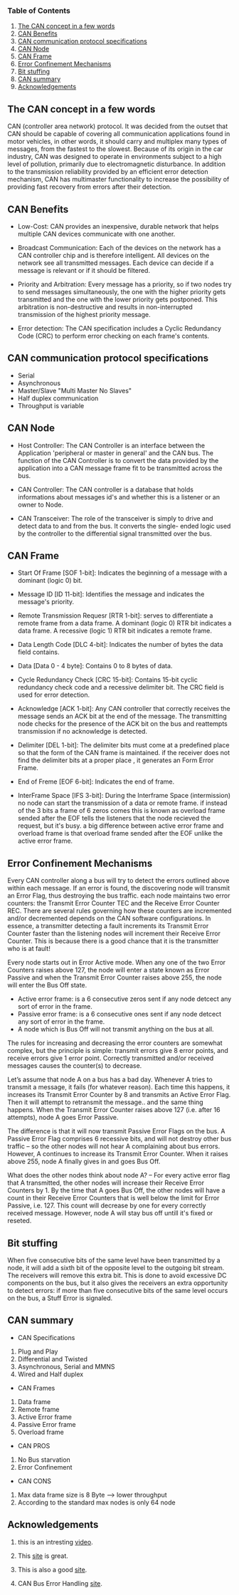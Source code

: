 ### Table of Contents

1. [The CAN concept in a few words](#Concept)
2. [CAN Benefits](#Benefits)
3. [CAN communication protocol specifications](#Specifications)
4. [CAN Node](#Node)
4. [CAN Frame](#Frame)
5. [Error Confinement Mechanisms](#Errors)
6. [Bit stuffing](#stuffing)
7. [CAN summary](#Summary)
8. [Acknowledgements](#Acknowledgements)



## The CAN concept in a few words <a name="Concept"></a>

CAN (controller area network) protocol. It was decided from the outset that CAN should be capable of covering all communication applications found in motor vehicles, in other words, it should carry and multiplex many types
of messages, from the fastest to the slowest. Because of its origin in the car industry, CAN was designed to operate in environments subject to a high level of pollution, primarily due to electromagnetic disturbance. In addition
to the transmission reliability provided by an efficient error detection mechanism, CAN has multimaster functionality to increase the possibility of providing fast recovery from errors after their detection.

## CAN Benefits <a name="Benefits"></a>

* Low-Cost: 
CAN provides an inexpensive, durable network that helps multiple CAN devices communicate with one another.

* Broadcast Communication: 
Each of the devices on the network has a CAN controller chip and is therefore intelligent. All devices on the network see all transmitted messages. Each device can decide if a message is relevant or if it should be filtered. 

* Priority and Arbitration: 
Every message has a priority, so if two nodes try to send messages simultaneously, the one with the higher priority gets transmitted and the one with the lower priority gets postponed. This arbitration is non-destructive and results in non-interrupted transmission of the highest priority message.

* Error detection: 
The CAN specification includes a Cyclic Redundancy Code (CRC) to perform error checking on each frame's contents.

## CAN communication protocol specifications <a name="Specifications"></a>

* Serial 
* Asynchronous 
* Master/Slave "Multi Master No Slaves"
* Half duplex communication
* Throughput is variable

## CAN Node <a name="Node"></a>

* Host Controller: 
The CAN Controller is an interface between the Application 'peripheral or master in general' and the CAN bus. The function of the CAN Controller is to convert the data provided by the application into a CAN message frame fit to be transmitted across the bus.

* CAN Controller: 
The CAN controller is a database that holds informations about messages id's and whether this is a listener or an owner to Node. 

* CAN Transceiver: 
The role of the transceiver is simply to drive and detect data to and from the bus. It converts the single- ended logic used by the controller to the differential signal transmitted over the bus.

## CAN Frame <a name="Frame"></a>

* Start Of Frame [SOF 1-bit]: 
Indicates the beginning of a message with a dominant (logic 0) bit.

* Message ID [ID 11-bit]: 
Identifies the message and indicates the message's priority.

* Remote Transmission Requesr [RTR 1-bit]: 
serves to differentiate a remote frame from a data frame. A dominant (logic 0) RTR bit indicates a data frame. A recessive (logic 1) RTR bit indicates a remote frame.

* Data Length Code [DLC 4-bit]: 
Indicates the number of bytes the data field contains.

* Data [Data 0 - 4 byte]: 
Contains 0 to 8 bytes of data.

* Cycle Redundancy Check [CRC 15-bit]: 
Contains 15-bit cyclic redundancy check code and a recessive delimiter bit. The CRC field is used for error detection.

* Acknowledge [ACK 1-bit]: 
Any CAN controller that correctly receives the message sends an ACK bit at the end of the message. The transmitting node checks for the presence of the ACK bit on the bus and reattempts transmission if no acknowledge is detected.

* Delimiter [DEL 1-bit]: 
The delimiter bits must come at a predefined place so that the form of the CAN frame is maintained. if the receiver does not find the delimiter bits at a proper place , it generates an Form Error Frame.

* End of Freme [EOF 6-bit]: 
Indicates the end of frame.

* InterFrame Space [IFS 3-bit]: 
During the Interframe Space (intermission) no node can start the transmission of a data or remote frame. 
if instead of the 3 bits a frame of 6 zeros comes this is known as overload frame sended after the EOF tells the listeners that the node recieved the request, but it's busy. a big difference between active error frame and overload frame is that overload frame sended after the EOF unlike the active error frame.


## Error Confinement Mechanisms <a name="Errors"></a>

Every CAN controller along a bus will try to detect the errors outlined above within each message. If an error is found, the discovering node will transmit an Error Flag, thus destroying the bus traffic. each node maintains two error counters: the Transmit Error Counter TEC and the Receive Error Counter REC. There are several rules governing how these counters are incremented and/or decremented depends on the CAN software configurations. In essence, a transmitter detecting a fault increments its Transmit Error Counter faster than the listening nodes will increment their Receive Error Counter. This is because there is a good chance that it is the transmitter who is at fault!

Every node starts out in Error Active mode. When any one of the two Error Counters raises above 127, the node will enter a state known as Error Passive and when the Transmit Error Counter raises above 255, the node will enter the Bus Off state.

* Active error frame: is a 6 consecutive zeros sent if any node detcect any sort of error in the frame.
* Passive error frame: is a 6 consecutive ones sent if any node detcect any sort of error in the frame.
* A node which is Bus Off will not transmit anything on the bus at all.

The rules for increasing and decreasing the error counters are somewhat complex, but the principle is simple: transmit errors give 8 error points, and receive errors give 1 error point. Correctly transmitted and/or received messages causes the counter(s) to decrease.

Let’s assume that node A on a bus has a bad day. Whenever A tries to transmit a message, it fails (for whatever reason). Each time this happens, it increases its Transmit Error Counter by 8 and transmits an Active Error Flag. Then it will attempt to retransmit the message.. and the same thing happens.
When the Transmit Error Counter raises above 127 (i.e. after 16 attempts), node A goes Error Passive. 

The difference is that it will now transmit Passive Error Flags on the bus. A Passive Error Flag comprises 6 recessive bits, and will not destroy other bus traffic – so the other nodes will not hear A complaining about bus errors. However, A continues to increase its Transmit Error Counter. When it raises above 255, node A finally gives in and goes Bus Off.

What does the other nodes think about node A? – For every active error flag that A transmitted, the other nodes will increase their Receive Error Counters by 1. By the time that A goes Bus Off, the other nodes will have a count in their Receive Error Counters that is well below the limit for Error Passive, i.e. 127. This count will decrease by one for every correctly received message. However, node A will stay bus off untill it's fixed or reseted.


## Bit stuffing <a name="Stuffing"></a>

When five consecutive bits of the same level have been transmitted by a node, it will add a sixth bit of the opposite level to the outgoing bit stream. The receivers will remove this extra bit. This is done to avoid excessive DC components on the bus, but it also gives the receivers an extra opportunity to detect errors: if more than five consecutive bits of the same level occurs on the bus, a Stuff Error is signaled.


## CAN summary <a name="Summary"></a>

* CAN Specifications
1. Plug and Play
2. Differential and Twisted
3. Asynchronous, Serial and MMNS
4. Wired and Half duplex

* CAN Frames
1. Data frame
2. Remote frame
3. Active Error frame
4. Passive Error frame
5. Overload frame


* CAN PROS
1. No Bus starvation
2. Error Confinement

* CAN CONS
1. Max data frame size is 8 Byte --> lower throughput
2. According to the standard max nodes is only 64 node



## Acknowledgements <a name="Acknowledgements"></a>

1. this is an intresting [video](https://www.youtube.com/watch?v=FqLDpHsxvf8).

2. This [site](https://www.ni.com/en-lb/innovations/white-papers/06/controller-area-network--can--overview.html) is great.

3. This is also a good [site](https://www.csselectronics.com/screen/page/simple-intro-to-can-bus).

4. CAN Bus Error Handling [site](https://www.kvaser.com/about-can/the-can-protocol/can-error-handling/).
